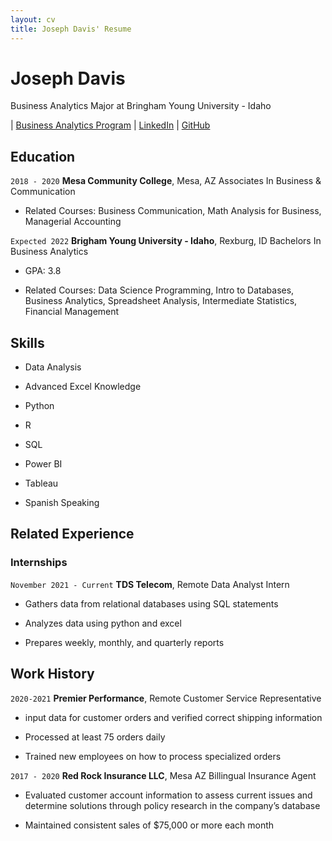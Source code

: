 ```yaml
---
layout: cv
title: Joseph Davis' Resume
---
```

# Joseph Davis
Business Analytics Major at Bringham Young University - Idaho

<div id="webaddress">
| <a href="https://www.byui.edu/majors/business-analytics-(bs)l">Business Analytics Program</a>
| <a href="www.linkedin.com/in/joseph-davis-18144a1b9">LinkedIn</a>
| <a href="https://github.com/jdavis6549">GitHub</a>
</div>

<!-- https://www.monique.tech/the-art-of-markdown -->

## Education

`2018 - 2020`
__Mesa Community College__, Mesa, AZ
Associates In Business & Communication

- Related Courses: Business Communication, Math Analysis for Business, Managerial Accounting

`Expected 2022`
__Brigham Young University - Idaho__, Rexburg, ID
Bachelors In Business Analytics

- GPA: 3.8

- Related Courses: Data Science Programming, Intro to Databases, Business Analytics, Spreadsheet Analysis, Intermediate Statistics, Financial Management

## Skills

- Data Analysis 

- Advanced Excel Knowledge

- Python

- R

- SQL

- Power BI

- Tableau

- Spanish Speaking


## Related Experience

### Internships

`November 2021 - Current`
__TDS Telecom__, Remote
Data Analyst Intern

- Gathers data from relational databases using SQL statements

- Analyzes data using python and excel

- Prepares weekly, monthly, and quarterly reports

## Work History

`2020-2021`
__Premier Performance__, Remote
Customer Service Representative

- input data for customer orders and verified correct shipping information

- Processed at least 75 orders daily

- Trained new employees on how to process specialized orders


`2017 - 2020`
__Red Rock Insurance LLC__, Mesa AZ
Billingual Insurance Agent

- Evaluated customer account information to assess current issues and determine solutions through policy research in the company’s database 

- Maintained consistent sales of $75,000 or more each month

<!-- ### Footer

Last updated: May 2013 -->


